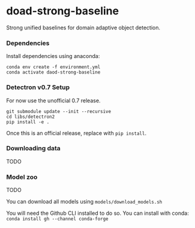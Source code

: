 # doad-strong-baseline
Strong unified baselines for domain adaptive object detection.

### Dependencies
Install dependencies using anaconda:
```
conda env create -f environment.yml
conda activate daod-strong-baseline
```

### Detectron v0.7 Setup
For now use the unofficial 0.7 release.
```
git submodule update --init --recursive
cd libs/detectron2
pip install -e .
```
Once this is an official release, replace with `pip install`.

### Downloading data

TODO


### Model zoo

TODO

You can download all models using `models/download_models.sh`

You will need the Github CLI installed to do so. You can install with conda: `conda install gh --channel conda-forge`
